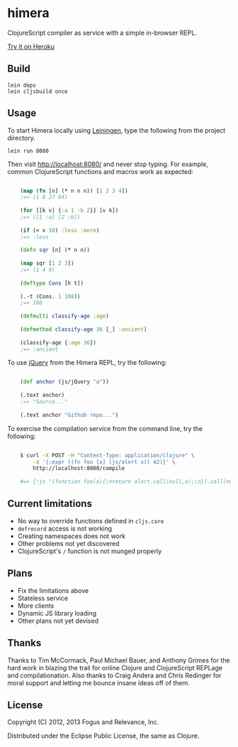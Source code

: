 # himera

ClojureScript compiler as service with a simple in-browser REPL.

[Try it on Heroku](http://himera.heroku.com)

## Build

    lein deps
	lein cljsbuild once

## Usage

To start Himera locally using [Leiningen](https://github.com/technomancy/leiningen), type the following from the project directory.

    lein run 8080

Then visit <http://localhost:8080/> and never stop typing.  For example, common ClojureScript functions and macros work as expected:

```clojure

    (map (fn [n] (* n n n)) [1 2 3 4])
	;=> (1 8 27 64)
	
	(for [[k v] {:a 1 :b 2}] [v k])
	;=> ([1 :a] [2 :b])
	
	(if (< x 10) :less :more)
	;=> :less
	
	(defn sqr [n] (* n n))
	
	(map sqr [1 2 3])
	;=> (1 4 9)
	
	(deftype Cons [h t])
	
	(.-t (Cons. 1 108))
	;=> 108
	
	(defmulti classify-age :age)
	
	(defmethod classify-age 36 [_] :ancient)
	
	(classify-age {:age 36})
	;=> :ancient
```

To use [jQuery](http://jquery.com) from the Himera REPL, try the following:

```clojure

    (def anchor (js/jQuery "a"))
	
	(.text anchor)
	;=> "Source..."
	
	(.text anchor "Github repo...")
```

To exercise the compilation service from the command line, try the following:

```sh

    $ curl -X POST -H "Content-Type: application/clojure" \
	    -d '{:expr ((fn foo [x] (js/alert x)) 42)}' \
		http://localhost:8080/compile
	
	#=> {:js "(function foo(x){\nreturn alert.call(null,x);\n}).call(null,42)"}
```

## Current limitations

  * No way to override functions defined in `cljs.core`
  * `defrecord` access is not working
  * Creating namespaces does not work
  * Other problems not yet discovered
  * ClojureScript's `/` function is not munged properly

## Plans

  * Fix the limitations above
  * Stateless service
  * More clients
  * Dynamic JS library loading
  * Other plans not yet devised

## Thanks

Thanks to Tim McCormack, Paul Michael Bauer, and Anthony Grimes for the hard work in blazing the trail for online Clojure and ClojureScript REPLage and compilationation.  Also thanks to Craig Andera and Chris Redinger for moral support and letting me bounce insane ideas off of them.

## License

Copyright (C) 2012, 2013 Fogus and Relevance, Inc.

Distributed under the Eclipse Public License, the same as Clojure.

